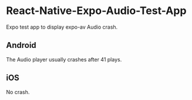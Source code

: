 # React-Native-Expo-Audio-Test-App
Expo test app to display expo-av Audio crash.

## Android
The Audio player usually crashes after 41 plays.

## iOS
No crash.
